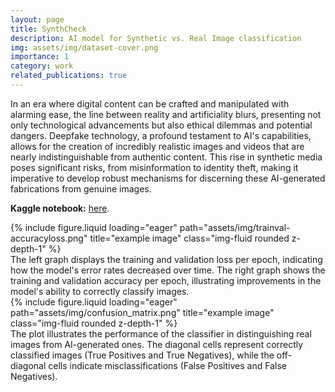```yaml
---
layout: page
title: SynthCheck
description: AI model for Synthetic vs. Real Image classification
img: assets/img/dataset-cover.png
importance: 1
category: work
related_publications: true
---
```


In an era where digital content can be crafted and manipulated with alarming ease, the line between reality and artificiality blurs, presenting not only technological advancements but also ethical dilemmas and potential dangers. Deepfake technology, a profound testament to AI's capabilities, allows for the creation of incredibly realistic images and videos that are nearly indistinguishable from authentic content. This rise in synthetic media poses significant risks, from misinformation to identity theft, making it imperative to develop robust mechanisms for discerning these AI-generated fabrications from genuine images.

<b>Kaggle notebook:</b> <a href="https://www.kaggle.com/code/mithildamani/synthcheck/">here</a>.

<div class="row">
    <div class="col-sm mt-3 mt-md-0">
        {% include figure.liquid loading="eager" path="assets/img/trainval-accuracyloss.png" title="example image" class="img-fluid rounded z-depth-1" %}
    </div>
</div>

<div class="caption">
The left graph displays the training and validation loss per epoch, indicating how the model's error rates decreased over time. The right graph shows the training and validation accuracy per epoch, illustrating improvements in the model's ability to correctly classify images.
</div>

<div class="row">
    <div class="col-sm mt-3 mt-md-0">
        {% include figure.liquid loading="eager" path="assets/img/confusion_matrix.png" title="example image" class="img-fluid rounded z-depth-1" %}
    </div>
</div>
<div class="caption">
The plot illustrates the performance of the classifier in distinguishing real images from AI-generated ones. The diagonal cells represent correctly classified images (True Positives and True Negatives), while the off-diagonal cells indicate misclassifications (False Positives and False Negatives).
</div>
